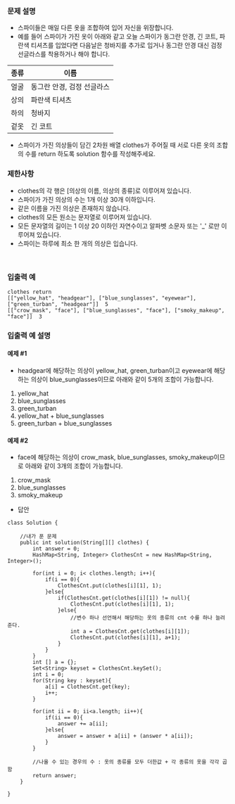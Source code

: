 ### 문제 설명
- 스파이들은 매일 다른 옷을 조합하여 입어 자신을 위장합니다.
- 예를 들어 스파이가 가진 옷이 아래와 같고 오늘 스파이가 동그란 안경, 긴 코트, 파란색 티셔츠를 입었다면 다음날은 청바지를 추가로 입거나 동그란 안경 대신 검정 선글라스를 착용하거나 해야 합니다.

|종류|이름|
|--|--|
|얼굴|동그란 안경, 검정 선글라스|
|상의|파란색 티셔츠|
|하의|청바지|
|겉옷|긴 코트|

- 스파이가 가진 의상들이 담긴 2차원 배열 clothes가 주어질 때 서로 다른 옷의 조합의 수를 return 하도록 solution 함수를 작성해주세요.

### 제한사항
- clothes의 각 행은 [의상의 이름, 의상의 종류]로 이루어져 있습니다.
- 스파이가 가진 의상의 수는 1개 이상 30개 이하입니다.
- 같은 이름을 가진 의상은 존재하지 않습니다.
- clothes의 모든 원소는 문자열로 이루어져 있습니다.
- 모든 문자열의 길이는 1 이상 20 이하인 자연수이고 알파벳 소문자 또는 '_' 로만 이루어져 있습니다.
- 스파이는 하루에 최소 한 개의 의상은 입습니다.
<br>

### 입출력 예
```
clothes	return
[["yellow_hat", "headgear"], ["blue_sunglasses", "eyewear"], ["green_turban", "headgear"]]	5
[["crow_mask", "face"], ["blue_sunglasses", "face"], ["smoky_makeup", "face"]]	3
```
### 입출력 예 설명
#### 예제 #1
- headgear에 해당하는 의상이 yellow_hat, green_turban이고 eyewear에 해당하는 의상이 blue_sunglasses이므로 아래와 같이 5개의 조합이 가능합니다.

1. yellow_hat
2. blue_sunglasses
3. green_turban
4. yellow_hat + blue_sunglasses
5. green_turban + blue_sunglasses

#### 예제 #2
- face에 해당하는 의상이 crow_mask, blue_sunglasses, smoky_makeup이므로 아래와 같이 3개의 조합이 가능합니다.

1. crow_mask
2. blue_sunglasses
3. smoky_makeup

- 답안
```
class Solution {

    //내가 푼 문제
    public int solution(String[][] clothes) {
        int answer = 0;
        HashMap<String, Integer> ClothesCnt = new HashMap<String, Integer>();

        for(int i = 0; i< clothes.length; i++){
            if(i == 0){
                ClothesCnt.put(clothes[i][1], 1);
            }else{
                if(ClothesCnt.get(clothes[i][1]) != null){
                    ClothesCnt.put(clothes[i][1], 1);
                }else{
                    //변수 하나 선언해서 해당하는 옷의 종류의 cnt 수를 하나 늘려준다.
                    int a = ClothesCnt.get(clothes[i][1]);
                    ClothesCnt.put(clothes[i][1], a+1);
                }
            }
        }
        int [] a = {};
        Set<String> keyset = ClothesCnt.keySet();
        int i = 0;
        for(String key : keyset){
            a[i] = ClothesCnt.get(key);
            i++;
        }

        for(int ii = 0; ii<a.length; ii++){
            if(ii == 0){
                answer += a[ii];
            }else{
                answer = answer + a[ii] + (answer * a[ii]);
            }
        }

        //나올 수 있는 경우의 수 : 옷의 종류를 모두 더한값 + 각 종류의 옷을 각각 곱함
        return answer;
    }

}
```